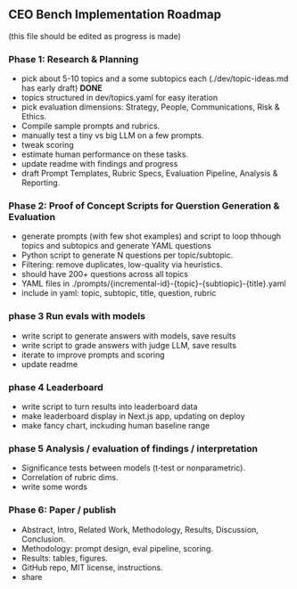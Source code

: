 ## CEO Bench Implementation Roadmap

(this file should be edited as progress is made)

### Phase 1: Research & Planning

* pick about 5-10 topics and a some subtopics each (./dev/topic-ideas.md has early draft) **DONE**
* topics structured in dev/topics.yaml for easy iteration
* pick evaluation dimensions: Strategy, People, Communications, Risk & Ethics.
* Compile sample prompts and rubrics.
* manually test a tiny vs big LLM on a few prompts.
* tweak scoring
* estimate human performance on these tasks.
* update readme with findings and progress
* draft Prompt Templates, Rubric Specs, Evaluation Pipeline, Analysis & Reporting.

### Phase 2: Proof of Concept Scripts for Querstion Generation & Evaluation

* generate prompts (with few shot examples) and script to loop thhough topics and subtopics and generate YAML questions
* Python script to generate N questions per topic/subtopic.
* Filtering: remove duplicates, low-quality via heuristics.
* should have 200+ questions across all topics
* YAML files in ./prompts/{incremental-id}-{topic}-{subtiopic}-{title}.yaml
* include in yaml: topic, subtopic, title, question, rubric


### phase 3 Run evals with models

* write script to generate answers with models, save results
* write script to grade answers with judge LLM, save results
* iterate to improve prompts and scoring
* update readme

### phase 4 Leaderboard

* write script to turn results into leaderboard data
* make leaderboard display in Next.js app, updating on deploy
* make fancy chart, inckuding human baseline range

### phase 5 Analysis / evaluation of findings / interpretation

* Significance tests between models (t‑test or nonparametric).
* Correlation of rubric dims.
* write some words


### Phase 6: Paper / publish

* Abstract, Intro, Related Work, Methodology, Results, Discussion, Conclusion.
* Methodology: prompt design, eval pipeline, scoring.
* Results: tables, figures.
* GitHub repo, MIT license, instructions.
* share



